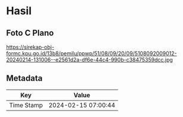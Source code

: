 # Hasil

## Foto C Plano

https://sirekap-obj-formc.kpu.go.id/13b8/pemilu/ppwp/51/08/09/20/09/5108092009012-20240214-131006--e2561d2a-df6e-44c4-990b-c38475359dcc.jpg


## Metadata

| Key        | Value               |
| ---------- | ------------------- |
| Time Stamp | 2024-02-15 07:00:44 |



